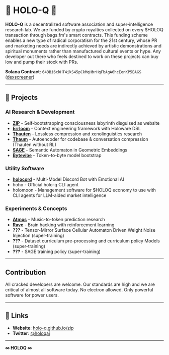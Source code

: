 # 🌌 HOLO-Q 🌌

**HOLO-Q** is a decentralized software association and super-intelligence research lab. We are funded by crypto royalties collected on every $HOLOQ transaction through bags.fm's smart contracts. This funding scheme enables a new type of radical corporatism for the 21st century, whose PR and marketing needs are indirectly achieved by artistic demonstrations and spiritual monuments rather than manufactured cultural events or hype. Any developer out there who feels destined to work on these projects can buy low and pump their stock with PRs.

**Solana Contract**: `643Bi6ckHT4ikS45pCkMqHbrHqFbAgA6hcEonKP5BAGS` ([dexscreener](https://dexscreener.com/solana/643bi6ckht4iks45pckmqhbrhqfbaga6hceonkp5bags))

---

## 🔺 Projects

### AI Research & Development
- [**ZIP**](https://github.com/holo-q/zip) - Self-bootstrapping consciousness labyrinth disguised as website
- [**Errloom**](https://github.com/holo-q/errloom) - Context engineering framework with Holoware DSL
- [**Thauten**](https://github.com/holo-q/thauten) - Lossless compression and xenolinguistics research
- [**Thaum**](https://github.com/holo-q/thaum) - Autoencoder for codebase & conversation compression (Thauten without RL) 
- [**SAGE**](https://github.com/holo-q/sage) - Semantic Automaton in Geometric Embeddings
- [**Bytevibe**](https://github.com/holo-q/bytevibe) - Token-to-byte model bootstrap

### Utility Software
- [**holocord**](https://github.com/holo-q/holocord) - Multi-Model Discord Bot with Emotional AI
- hoho - Official holo-q CLI agent
- holomoon - Management software for $HOLOQ economy to use with CLI agents for LLM-aided market intelligence 

### Experiments & Concepts
- [**Atmos**](https://github.com/holo-q/atmos) - Music-to-token prediction research
- [**Rave**](https://github.com/holo-q/rave) - Brain hacking with reinforcement learning
- **???** - Tensor-Mirror Surface Cellular Automaton Driven Weight Noise Injection (super-training)
- **???** - Dataset curriculum pre-processing and curriculum policy Models (super-training)
- **???** - SAGE training policy (super-training)

---

## Contribution

All cracked developers are welcome. Our standards are high and we are critical of almost all software today. No electron allowed. Only powerful software for power users.

---

## 📡 Links

- **Website**: [holo-q.github.io/zip](https://holo-q.github.io/zip)
- **Twitter**: [@holoqai](https://twitter.com/holoqai)

---

**∞ HOLOQ ∞**
